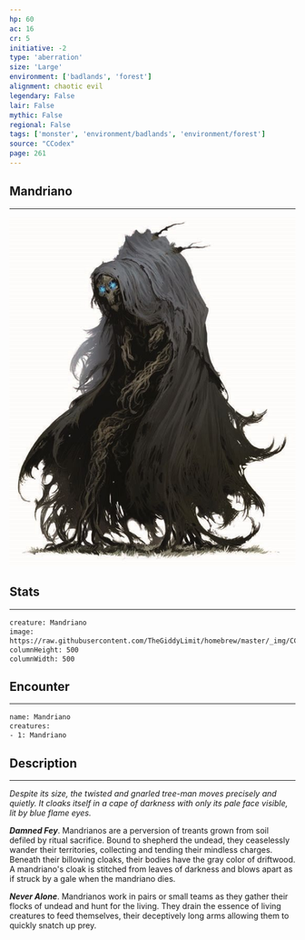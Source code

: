 ```yaml
---
hp: 60
ac: 16
cr: 5
initiative: -2
type: 'aberration'    
size: 'Large'
environment: ['badlands', 'forest']
alignment: chaotic evil
legendary: False
lair: False
mythic: False
regional: False
tags: ['monster', 'environment/badlands', 'environment/forest']
source: "CCodex"
page: 261
---
```


## Mandriano
---

![|600](https://raw.githubusercontent.com/TheGiddyLimit/homebrew/master/_img/CCodex/Mandriano.jpg)

## Stats
---

```statblock
creature: Mandriano
image: https://raw.githubusercontent.com/TheGiddyLimit/homebrew/master/_img/CCodex/mandriano_token.png
columnHeight: 500
columnWidth: 500
```

## Encounter
---

```encounter-table
name: Mandriano
creatures:
- 1: Mandriano
```

## Description
---
_Despite its size, the twisted and gnarled tree-man moves precisely and quietly. It cloaks itself in a cape of darkness with only its pale face visible, lit by blue flame eyes._

**_Damned Fey_**. Mandrianos are a perversion of treants grown from soil defiled by ritual sacrifice. Bound to shepherd the undead, they ceaselessly wander their territories, collecting and tending their mindless charges. Beneath their billowing cloaks, their bodies have the gray color of driftwood. A mandriano's cloak is stitched from leaves of darkness and blows apart as if struck by a gale when the mandriano dies.

**_Never Alone_**. Mandrianos work in pairs or small teams as they gather their flocks of undead and hunt for the living. They drain the essence of living creatures to feed themselves, their deceptively long arms allowing them to quickly snatch up prey.






